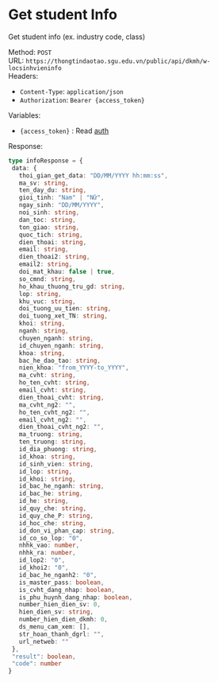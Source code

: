 # Get student Info
Get student info (ex. industry code, class)

Method: `POST`  
URL: `https://thongtindaotao.sgu.edu.vn/public/api/dkmh/w-locsinhvieninfo`  
Headers:  
 - `Content-Type`: `application/json`  
 - `Authorization`: `Bearer {access_token}`

Variables:  
 - `{access_token}` : Read [auth](auth.md)


Response:  
 ```ts
 type infoResponse = {
  data: {
    thoi_gian_get_data: "DD/MM/YYYY hh:mm:ss",
    ma_sv: string,
    ten_day_du: string,
    gioi_tinh: "Nam" | "Nữ",
    ngay_sinh: "DD/MM/YYYY",
    noi_sinh: string,
    dan_toc: string,
    ton_giao: string,
    quoc_tich: string,
    dien_thoai: string,
    email: string,
    dien_thoai2: string,
    email2: string,
    doi_mat_khau: false | true,
    so_cmnd: string,
    ho_khau_thuong_tru_gd: string,
    lop: string,
    khu_vuc: string,
    doi_tuong_uu_tien: string,
    doi_tuong_xet_TN: string,
    khoi: string,
    nganh: string,
    chuyen_nganh: string,
    id_chuyen_nganh: string,
    khoa: string,
    bac_he_dao_tao: string,
    nien_khoa: "from_YYYY-to_YYYY",
    ma_cvht: string,
    ho_ten_cvht: string,
    email_cvht: string,
    dien_thoai_cvht: string,
    ma_cvht_ng2: "",
    ho_ten_cvht_ng2: "",
    email_cvht_ng2: "",
    dien_thoai_cvht_ng2: "",
    ma_truong: string,
    ten_truong: string,
    id_dia_phuong: string,
    id_khoa: string,
    id_sinh_vien: string,
    id_lop: string,
    id_khoi: string,
    id_bac_he_nganh: string,
    id_bac_he: string,
    id_he: string,
    id_quy_che: string,
    id_quy_che_P: string,
    id_hoc_che: string,
    id_don_vi_phan_cap: string,
    id_co_so_lop: "0",
    nhhk_vao: number,
    nhhk_ra: number,
    id_lop2: "0",
    id_khoi2: "0",
    id_bac_he_nganh2: "0",
    is_master_pass: boolean,
    is_cvht_dang_nhap: boolean,
    is_phu_huynh_dang_nhap: boolean,
    number_hien_dien_sv: 0,
    hien_dien_sv: string,
    number_hien_dien_dkmh: 0,
    ds_menu_cam_xem: [],
    str_hoan_thanh_dgrl: "",
    url_netweb: ""
  },
  "result": boolean,
  "code": number
}
 ```
